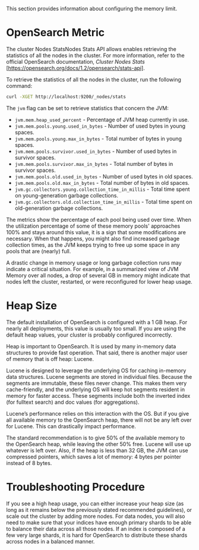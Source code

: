 This section provides information about configuring the memory limit.

# OpenSearch Metric

The cluster Nodes StatsNodes Stats API allows enables retrieving the statistics of all the nodes in the cluster.
For more information, refer to the official OpenSearch documentation, _Cluster Nodes Stats_ [https://opensearch.org/docs/1.2/opensearch/stats-api].

To retrieve the statistics of all the nodes in the cluster, run the following command:

```sh
curl -XGET http://localhost:9200/_nodes/stats
```

The `jvm` flag can be set to retrieve statistics that concern the JVM:

* `jvm.mem.heap_used_percent` - Percentage of JVM heap currently in use.
* `jvm.mem.pools.young.used_in_bytes` - Number of used bytes in young spaces.
* `jvm.mem.pools.young.max_in_bytes` - Total number of bytes in young spaces.
* `jvm.mem.pools.survivor.used_in_bytes` - Number of used bytes in survivor spaces.
* `jvm.mem.pools.survivor.max_in_bytes` - Total number of bytes in survivor spaces.
* `jvm.mem.pools.old.used_in_bytes` - Number of used bytes in old spaces.
* `jvm.mem.pools.old.max_in_bytes` - Total number of bytes in old spaces.
* `jvm.gc.collectors.young.collection_time_in_millis` - Total time spent on young-generation garbage collections.
* `jvm.gc.collectors.old.collection_time_in_millis` - Total time spent on old-generation garbage collections.

The metrics show the percentage of each pool being used over time. When the utilization percentage of some of these memory pools' approaches 100% and stays
around this value, it is a sign that some modifications are necessary. When that happens, you might also find increased garbage collection times,
as the JVM keeps trying to free up some space in any pools that are (nearly) full.

A drastic change in memory usage or long garbage collection runs may indicate a critical situation.
For example, in a summarized view of JVM Memory over all nodes, a drop of several GB in memory might indicate that nodes left the cluster, restarted, or were reconfigured for lower heap usage.

# Heap Size

The default installation of OpenSearch is configured with a 1 GB heap. For nearly all deployments, this value is usually too small.
If you are using the default heap values, your cluster is probably configured incorrectly.

Heap is important to OpenSearch. It is used by many in-memory data structures to provide fast operation. That said, there is another major user of memory that is off heap: Lucene.

Lucene is designed to leverage the underlying OS for caching in-memory data structures. Lucene segments are stored in individual files. Because the segments are immutable, these files never change.
This makes them very cache-friendly, and the underlying OS will keep hot segments resident in memory for faster access.
These segments include both the inverted index (for fulltext search) and doc values (for aggregations).

Lucene’s performance relies on this interaction with the OS. But if you give all available memory to the OpenSearch heap, there will not be any left over for Lucene.
This can drastically impact performance.

The standard recommendation is to give 50% of the available memory to the OpenSearch heap, while leaving the other 50% free. Lucene will use up whatever is left over.
Also, if the heap is less than 32 GB, the JVM can use compressed pointers, which saves a lot of memory: 4 bytes per pointer instead of 8 bytes.

# Troubleshooting Procedure

If you see a high heap usage, you can either increase your heap size (as long as it remains below the previously stated recommended guidelines), or scale out the cluster by adding more nodes.
For data nodes, you will also need to make sure that your indices have enough primary shards to be able to balance their data across all those nodes.
If an index is composed of a few very large shards, it is hard for OpenSearch to distribute these shards across nodes in a balanced manner.
